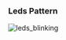 ### Leds Pattern

![leds_blinking](https://raw.githubusercontent.com/turrentrock/PlayWithJetsonNano/master/res/LedsBlinking.gif)
